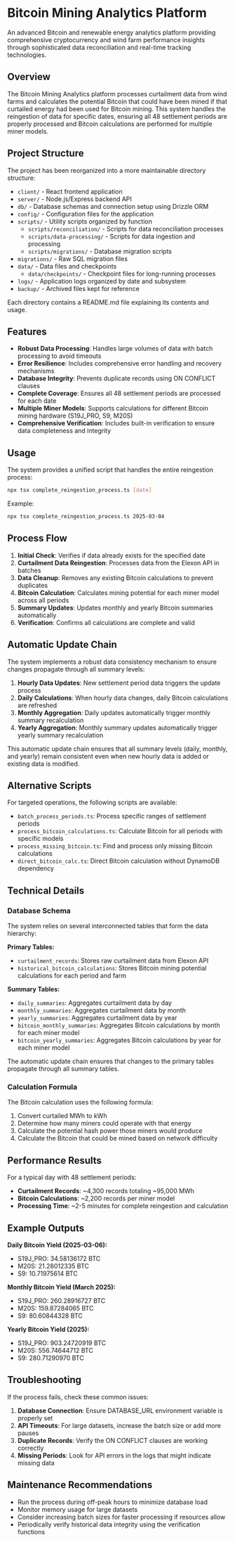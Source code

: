 # Bitcoin Mining Analytics Platform

An advanced Bitcoin and renewable energy analytics platform providing comprehensive cryptocurrency and wind farm performance insights through sophisticated data reconciliation and real-time tracking technologies.

## Overview

The Bitcoin Mining Analytics platform processes curtailment data from wind farms and calculates the potential Bitcoin that could have been mined if that curtailed energy had been used for Bitcoin mining. This system handles the reingestion of data for specific dates, ensuring all 48 settlement periods are properly processed and Bitcoin calculations are performed for multiple miner models.

## Project Structure

The project has been reorganized into a more maintainable directory structure:

- `client/` - React frontend application
- `server/` - Node.js/Express backend API
- `db/` - Database schemas and connection setup using Drizzle ORM
- `config/` - Configuration files for the application
- `scripts/` - Utility scripts organized by function
  - `scripts/reconciliation/` - Scripts for data reconciliation processes
  - `scripts/data-processing/` - Scripts for data ingestion and processing
  - `scripts/migrations/` - Database migration scripts
- `migrations/` - Raw SQL migration files
- `data/` - Data files and checkpoints
  - `data/checkpoints/` - Checkpoint files for long-running processes
- `logs/` - Application logs organized by date and subsystem
- `backup/` - Archived files kept for reference

Each directory contains a README.md file explaining its contents and usage.

## Features

- **Robust Data Processing**: Handles large volumes of data with batch processing to avoid timeouts
- **Error Resilience**: Includes comprehensive error handling and recovery mechanisms
- **Database Integrity**: Prevents duplicate records using ON CONFLICT clauses
- **Complete Coverage**: Ensures all 48 settlement periods are processed for each date
- **Multiple Miner Models**: Supports calculations for different Bitcoin mining hardware (S19J_PRO, S9, M20S)
- **Comprehensive Verification**: Includes built-in verification to ensure data completeness and integrity

## Usage

The system provides a unified script that handles the entire reingestion process:

```bash
npx tsx complete_reingestion_process.ts [date]
```

Example:
```bash
npx tsx complete_reingestion_process.ts 2025-03-04
```

## Process Flow

1. **Initial Check**: Verifies if data already exists for the specified date
2. **Curtailment Data Reingestion**: Processes data from the Elexon API in batches
3. **Data Cleanup**: Removes any existing Bitcoin calculations to prevent duplicates
4. **Bitcoin Calculation**: Calculates mining potential for each miner model across all periods
5. **Summary Updates**: Updates monthly and yearly Bitcoin summaries automatically
6. **Verification**: Confirms all calculations are complete and valid

## Automatic Update Chain

The system implements a robust data consistency mechanism to ensure changes propagate through all summary levels:

1. **Hourly Data Updates**: New settlement period data triggers the update process
2. **Daily Calculations**: When hourly data changes, daily Bitcoin calculations are refreshed
3. **Monthly Aggregation**: Daily updates automatically trigger monthly summary recalculation 
4. **Yearly Aggregation**: Monthly summary updates automatically trigger yearly summary recalculation

This automatic update chain ensures that all summary levels (daily, monthly, and yearly) remain consistent even when new hourly data is added or existing data is modified.

## Alternative Scripts

For targeted operations, the following scripts are available:

- `batch_process_periods.ts`: Process specific ranges of settlement periods
- `process_bitcoin_calculations.ts`: Calculate Bitcoin for all periods with specific models
- `process_missing_bitcoin.ts`: Find and process only missing Bitcoin calculations
- `direct_bitcoin_calc.ts`: Direct Bitcoin calculation without DynamoDB dependency

## Technical Details

### Database Schema

The system relies on several interconnected tables that form the data hierarchy:

**Primary Tables:**
- `curtailment_records`: Stores raw curtailment data from Elexon API
- `historical_bitcoin_calculations`: Stores Bitcoin mining potential calculations for each period and farm

**Summary Tables:**
- `daily_summaries`: Aggregates curtailment data by day
- `monthly_summaries`: Aggregates curtailment data by month
- `yearly_summaries`: Aggregates curtailment data by year
- `bitcoin_monthly_summaries`: Aggregates Bitcoin calculations by month for each miner model
- `bitcoin_yearly_summaries`: Aggregates Bitcoin calculations by year for each miner model

The automatic update chain ensures that changes to the primary tables propagate through all summary tables.

### Calculation Formula

The Bitcoin calculation uses the following formula:

1. Convert curtailed MWh to kWh
2. Determine how many miners could operate with that energy
3. Calculate the potential hash power those miners would produce
4. Calculate the Bitcoin that could be mined based on network difficulty

## Performance Results

For a typical day with 48 settlement periods:

- **Curtailment Records**: ~4,300 records totaling ~95,000 MWh
- **Bitcoin Calculations**: ~2,200 records per miner model
- **Processing Time**: ~2-5 minutes for complete reingestion and calculation

## Example Outputs

**Daily Bitcoin Yield (2025-03-06):**
- S19J_PRO: 34.58136172 BTC
- M20S: 21.28012335 BTC
- S9: 10.71975614 BTC

**Monthly Bitcoin Yield (March 2025):**
- S19J_PRO: 260.28916727 BTC
- M20S: 159.87284065 BTC
- S9: 80.60844328 BTC

**Yearly Bitcoin Yield (2025):**
- S19J_PRO: 903.24720919 BTC
- M20S: 556.74644712 BTC
- S9: 280.71290970 BTC

## Troubleshooting

If the process fails, check these common issues:

1. **Database Connection**: Ensure DATABASE_URL environment variable is properly set
2. **API Timeouts**: For large datasets, increase the batch size or add more pauses
3. **Duplicate Records**: Verify the ON CONFLICT clauses are working correctly
4. **Missing Periods**: Look for API errors in the logs that might indicate missing data

## Maintenance Recommendations

- Run the process during off-peak hours to minimize database load
- Monitor memory usage for large datasets
- Consider increasing batch sizes for faster processing if resources allow
- Periodically verify historical data integrity using the verification functions